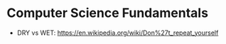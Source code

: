 # Computer Science Fundamentals

- DRY vs WET: https://en.wikipedia.org/wiki/Don%27t_repeat_yourself
